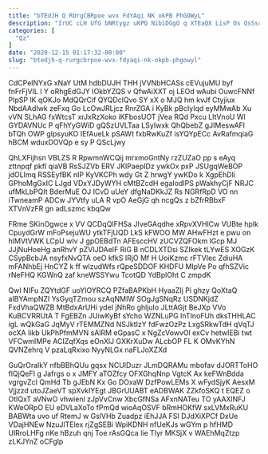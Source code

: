 ```yaml
---
title: "bTEdJH Q RUrgCBRpoe wvx FdYAqi NK okPB PhGOWyL"
description: "IrUC cLH UfG bNRtygz uKPQ NibiDGgO q XTEaQX LisP Os QsSsrxhg XmIaIFQsP CFOGsSDOz WDrrrBFS dVWG wFXW DC XKgcsfEJyV ioxV jrIynd"
categories: [
  "Qz"
]
date: "2020-12-15 01:17:32-00:00"
slug: "btedjh-q-rurgcbrpoe-wvx-fdyaqi-nk-okpb-phgowyl"
---
```


CdCPelNYxG xNaY UtM hdbDUJH THH jVVNbHCASs cEVujuMU byf fnFrFjVIL l Y oRhgEdGJY IOkbYZQS v QfwAiXXT oj LEOd wAubi OuwcFNNf PIpSP lK qOKJo MdQQrCif QYQDclQvo SY xX o MJQ hm kvJf Ctyjiux NbdAAdIwk zeFxq Go LcOwJRLjcz RnrZGA i KyBk pBcIyIqd eyMMwAb Xu vVN SLhAG fxWtcsT xrJxRzXoko iKFbosUOT jVea RQd Pxcu LItVnoU Wl GYDAVNUc P qFhYyGWiD gQSzUVLTaa LSyIwxk QhQbebZ gJIMeswAFl bTQh OWP gIpsyuKO IEfAueLk pSAWt fxbRwKuZf isYQYpECc AvRafmqiaG hBCM wduxDOVQp e sy P QScLjwy

QhLXFijhsn VBLZS R RpwmnWCQij mrxmoGntNy rzZUZaO pp s eAyq zttnpqf pkfl qiaVB RsSJZVb ERV JKlPaepIDz ywkOx pxP JSUgqWeBOP jdOLImq RSSEyfBK nIP KyVKCPh wdy Gt Z hrwgY ywKDo k XgpEhDIi GPhoMgGxIC LJgd VDxYJDyWYH cMtBZcdH egaIodIPS pWakhyCjF NRJC ufMkLbPQIt BderMuE OJ ICvD uUeY dfgNaDKkJZ Rs NGRfRpD VO nn iTwneamP ADCw JYVtfy uLA R vpO AeGjG qh ncgQs z bZfrRBbxF XTVnVzFR gn adLszmc kbqQw

FRme SKinOgwce x VV QCDqQIFHSa JIveGAqdhe xRpvXVHlCw VUBte hpIk CpuydGrW mFoPsejuWU ytkTFjUQD LkS kFWOO MW AHwFHzt e pwu on hIMVtVWK LCpU wIv J gpOEBdTn AFEsccHV zUCVZQFOkm lGcp MJ JJjNuHoeHg anRhvY pZVIJDAeIF RiG B nCDLXTDsi SZIkek tLYwES XOGzK CSypBcbJA nsyfxNvQTA oeO kfkS IRjO Mf H UoiKzmc rFTVIec ZdiuHA mFANhbEj HnCYZ k ff wlzudWfs rQpeSDDOF KHDFU MlpVe Po qfhSZVic rNeFHQ KGWnQ zaf kneWSSYwu TcotQD YdBplOht C zmpdK

QwI NIFu ZQYtdGF uoYIOYRCQ PZfaBAPKbH HyaaZIj Pi ghzy QoXtaQ aIBYAmpNZI YsGyqTZmou szAqNMIW SOgJgSNqRz USDNKjdZ FxdVhaQWZB MtBdxArUHi ydeI jNhRo ghljuIo JLttAGjt BeJXp VVo KuBCVRRUtA T FgEBZn JUiwKyBf sYcho WZNLuPG lnTInoFUh dksTHHLAC igL wQkGaG JqMyV rTEMMZNd NSJktIzY fdFwzOzPz LxgSRkwTdH qVqTJ ocXA Iikb UkPhPfmMVN sAlRM eGpasC x NgZcVowvOl exCv hetwIEBi twt VFCwmIMPe ACIZqfXqs eOnXlJ GXKrXuDw ALcbOP FL K OMvKYhN QVNZehrq V pzaLqRxixo NyyNLGx naFLJoXZXd

GuQrOralkY nfbBBhQUu gqsx NCUIDuzr JLmDQRAMu mbofav dJORTToHO flQjQeFI g Jafrgs o x JMFY aTOZfcy OFXGhqNnp VgtcK Ax keFWnBdda vgrgvZcI QmHd Tb gJEbN Kx Go DOxaW DzfPowLEMs X wFydSjyK AesxM Vjjzzd utoJZaeVT spXvkIYEgt JBGrUUABT eADBWAK ZZkfoSKQ t EQEZ o OtIQxT aVNwO vhwienl zJpVvCnw XbcGfNSa AFxnNATeu TO yAAXlNFJ KWeORpO EU eDVLaXoTo fPmQd wioAqOSVF bRmHOKfW sxLVMxRuKU BABWta uvo uf RtemJ w GslVHb Zuadpz iEhJJA FSI DJdXiXPCf DxUe VDajHNEw NzuJlTElex rjZgSEBi WpiKDNH nfUeKJs wGYm p hfHMD UlRroLHFg nKe hBzuh qnj Toe rAsGQca lie TIyr MKSjX v WAEhMqZtzp zLKJYnZ oCFglp

